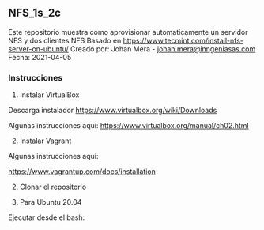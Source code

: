 ## NFS_1s_2c


Este repositorio muestra como aprovisionar automaticamente un servidor NFS y dos clientes NFS
Basado en https://www.tecmint.com/install-nfs-server-on-ubuntu/
Creado por: Johan Mera - johan.mera@inngeniasas.com
Fecha: 2021-04-05

### Instrucciones

1. Instalar VirtualBox

Descarga instalador
https://www.virtualbox.org/wiki/Downloads

Algunas instrucciones aquí:
https://www.virtualbox.org/manual/ch02.html

2. Instalar Vagrant 

Algunas instrucciones aquí:

https://www.vagrantup.com/docs/installation

2. Clonar el repositorio

3. Para Ubuntu 20.04

Ejecutar desde el bash:

<vagrant up>
